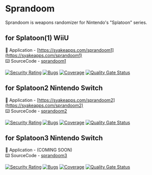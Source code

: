# Sprandoom
Sprandoom is weapons randomizer for Nintendo's "Splatoon" series.

## for Splatoon(1) WiiU
📱 Application - [https://syakeapps.com/sprandoom1](https://syakeapps.com/sprandoom1)  
⌨️ SourceCode - [sprandoom1](../../../sprandoom1)

[![Security Rating](https://sonarcloud.io/api/project_badges/measure?project=syake-salmon_sprandoom1&metric=security_rating)](https://sonarcloud.io/summary/new_code?id=syake-salmon_sprandoom1)
[![Bugs](https://sonarcloud.io/api/project_badges/measure?project=syake-salmon_sprandoom1&metric=bugs)](https://sonarcloud.io/summary/new_code?id=syake-salmon_sprandoom1)
[![Coverage](https://sonarcloud.io/api/project_badges/measure?project=syake-salmon_sprandoom1&metric=coverage)](https://sonarcloud.io/summary/new_code?id=syake-salmon_sprandoom1)
[![Quality Gate Status](https://sonarcloud.io/api/project_badges/measure?project=syake-salmon_sprandoom1&metric=alert_status)](https://sonarcloud.io/summary/new_code?id=syake-salmon_sprandoom1)

## for Splatoon2 Nintendo Switch
📱 Application - [https://syakeapps.com/sprandoom2](https://syakeapps.com/sprandoom2)  
⌨️ SourceCode - [sprandoom2](../../../sprandoom2)

[![Security Rating](https://sonarcloud.io/api/project_badges/measure?project=syake-salmon_sprandoom2&metric=security_rating)](https://sonarcloud.io/summary/new_code?id=syake-salmon_sprandoom1)
[![Bugs](https://sonarcloud.io/api/project_badges/measure?project=syake-salmon_sprandoom2&metric=bugs)](https://sonarcloud.io/summary/new_code?id=syake-salmon_sprandoom1)
[![Coverage](https://sonarcloud.io/api/project_badges/measure?project=syake-salmon_sprandoom2&metric=coverage)](https://sonarcloud.io/summary/new_code?id=syake-salmon_sprandoom1)
[![Quality Gate Status](https://sonarcloud.io/api/project_badges/measure?project=syake-salmon_sprandoom2&metric=alert_status)](https://sonarcloud.io/summary/new_code?id=syake-salmon_sprandoom1)

## for Splatoon3 Nintendo Switch
<!-- 📱 Application - [https://syakeapps.com/sprandoom3](https://syakeapps.com/sprandoom3) -->
📱 Application - (COMING SOON)  
⌨️ SourceCode - [sprandoom3](../../../sprandoom3)

[![Security Rating](https://sonarcloud.io/api/project_badges/measure?project=syake-salmon_sprandoom3&metric=security_rating)](https://sonarcloud.io/summary/new_code?id=syake-salmon_sprandoom1)
[![Bugs](https://sonarcloud.io/api/project_badges/measure?project=syake-salmon_sprandoom3&metric=bugs)](https://sonarcloud.io/summary/new_code?id=syake-salmon_sprandoom1)
[![Coverage](https://sonarcloud.io/api/project_badges/measure?project=syake-salmon_sprandoom3&metric=coverage)](https://sonarcloud.io/summary/new_code?id=syake-salmon_sprandoom1)
[![Quality Gate Status](https://sonarcloud.io/api/project_badges/measure?project=syake-salmon_sprandoom3&metric=alert_status)](https://sonarcloud.io/summary/new_code?id=syake-salmon_sprandoom1)

